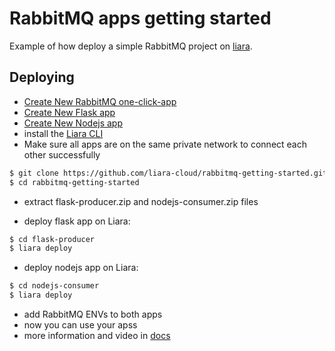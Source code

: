 # RabbitMQ apps getting started

Example of how deploy a simple RabbitMQ project on [liara](https://liara.ir).

## Deploying

- [Create New RabbitMQ  one-click-app](https://console.liara.ir/apps/create)
- [Create New Flask  app](https://console.liara.ir/apps/create) 
- [Create New Nodejs  app](https://console.liara.ir/apps/create)
- install the [Liara CLI](https://docs.liara.ir/cli/install)
- Make sure all apps are on the same private network to connect each other successfully

```bash
$ git clone https://github.com/liara-cloud/rabbitmq-getting-started.git # or clone your own fork
$ cd rabbitmq-getting-started
```
- extract flask-producer.zip and nodejs-consumer.zip files
  
- deploy flask app on Liara:
```bash
$ cd flask-producer
$ liara deploy
```

- deploy nodejs app on Liara:
```bash
$ cd nodejs-consumer
$ liara deploy
```

- add RabbitMQ ENVs to both apps
- now you can use your apss
- more information and video in [docs](https://docs.liara.ir/one-click-apps/rabbitmq/)
